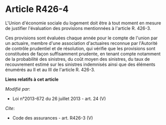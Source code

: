 # Article R426-4

L'Union d'économie sociale du logement doit être à tout moment en mesure de justifier l'évaluation des provisions mentionnées
à l'article R. 426-3. 

Ces provisions sont évaluées chaque année pour le compte de l'union par un actuaire, membre d'une association d'actuaires
reconnue par l'Autorité de contrôle prudentiel et de résolution, qui vérifie que les provisions sont constituées de façon
suffisamment prudente, en tenant compte notamment de la probabilité des sinistres, du coût moyen des sinistres, du taux de
recouvrement estimé sur les sinistres indemnisés ainsi que des éléments énumérés au II et au III de l'article R. 426-3.

**Liens relatifs à cet article**

_Modifié par_:

  - Loi n°2013-672 du 26 juillet 2013 - art. 24 (V)

_Cite_:

  - Code des assurances - art. R426-3 (V)
